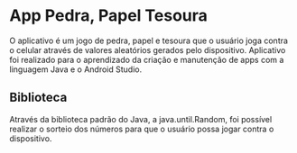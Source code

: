 # App Pedra, Papel Tesoura

O aplicativo é um jogo de pedra, papel e tesoura que o usuário joga contra o celular através de valores aleatórios gerados pelo dispositivo.
Aplicativo foi realizado para o aprendizado da criação e manutenção de apps com a linguagem Java e o Android Studio.

## Biblioteca
Através da biblioteca padrão do Java, a java.until.Random, foi possível realizar o sorteio dos números para que o usuário possa jogar contra o dispositivo.
